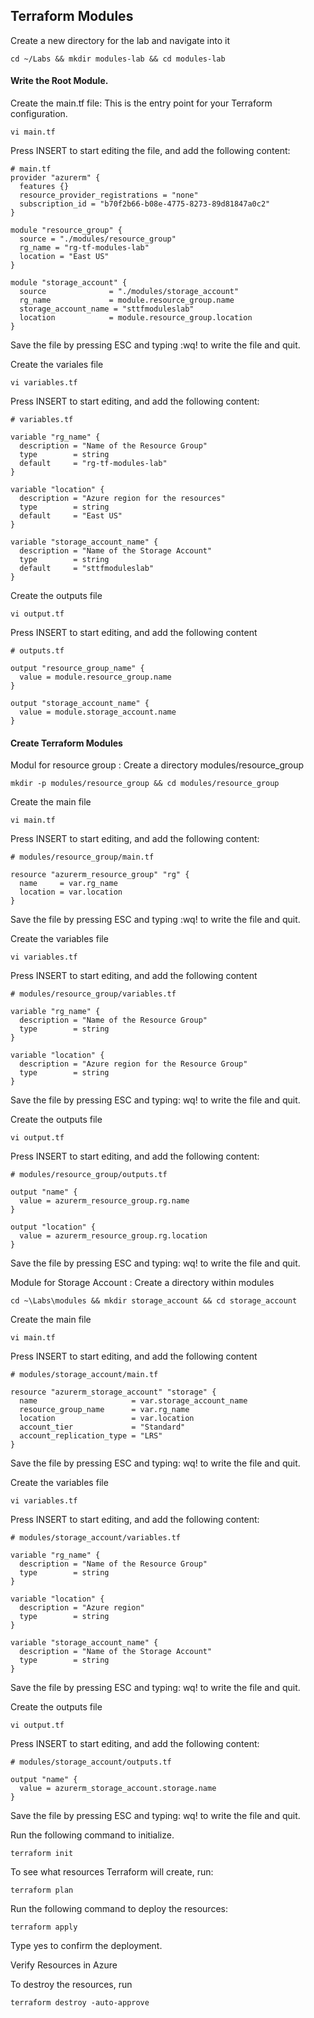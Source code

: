 ## Terraform Modules

Create a new directory for the lab and navigate into it
```
cd ~/Labs && mkdir modules-lab && cd modules-lab 
```
#### Write the Root Module.
Create the main.tf file: This is the entry point for your Terraform configuration.
```
vi main.tf
```
Press INSERT to start editing the file, and add the following content:
```
# main.tf
provider "azurerm" {
  features {}
  resource_provider_registrations = "none"
  subscription_id = "b70f2b66-b08e-4775-8273-89d81847a0c2"
}

module "resource_group" {
  source = "./modules/resource_group"
  rg_name = "rg-tf-modules-lab"
  location = "East US"
}

module "storage_account" {
  source              = "./modules/storage_account"
  rg_name             = module.resource_group.name
  storage_account_name = "sttfmoduleslab"
  location            = module.resource_group.location
}
```
Save the file by pressing ESC and typing :wq! to write the file and quit.

Create the variales file 
```
vi variables.tf
```
Press INSERT to start editing, and add the following content:
```
# variables.tf

variable "rg_name" {
  description = "Name of the Resource Group"
  type        = string
  default     = "rg-tf-modules-lab"
}

variable "location" {
  description = "Azure region for the resources"
  type        = string
  default     = "East US"
}

variable "storage_account_name" {
  description = "Name of the Storage Account"
  type        = string
  default     = "sttfmoduleslab"
}
```
Create the outputs file
```
vi output.tf
```
Press INSERT to start editing, and add the following content
```
# outputs.tf

output "resource_group_name" {
  value = module.resource_group.name
}

output "storage_account_name" {
  value = module.storage_account.name
}
```

#### Create Terraform Modules
Modul for resource group : Create a directory modules/resource_group 
```
mkdir -p modules/resource_group && cd modules/resource_group
```
Create the main file
```
vi main.tf
```
Press INSERT to start editing, and add the following content:
```
# modules/resource_group/main.tf

resource "azurerm_resource_group" "rg" {
  name     = var.rg_name
  location = var.location
}
```
Save the file by pressing ESC and typing :wq! to write the file and quit.

Create the variables file
```
vi variables.tf
```
Press INSERT to start editing, and add the following content
```
# modules/resource_group/variables.tf

variable "rg_name" {
  description = "Name of the Resource Group"
  type        = string
}

variable "location" {
  description = "Azure region for the Resource Group"
  type        = string
}
```
Save the file by pressing ESC and typing: wq! to write the file and quit.

Create the outputs file
```
vi output.tf
```
Press INSERT to start editing, and add the following content:
```
# modules/resource_group/outputs.tf

output "name" {
  value = azurerm_resource_group.rg.name
}

output "location" {
  value = azurerm_resource_group.rg.location
}
```
Save the file by pressing ESC and typing: wq! to write the file and quit.

Module for Storage Account : Create a directory within modules
```
cd ~\Labs\modules && mkdir storage_account && cd storage_account
```
Create the main file
```
vi main.tf
```
Press INSERT to start editing, and add the following content
```
# modules/storage_account/main.tf

resource "azurerm_storage_account" "storage" {
  name                     = var.storage_account_name
  resource_group_name      = var.rg_name
  location                 = var.location
  account_tier             = "Standard"
  account_replication_type = "LRS"
}
```
Save the file by pressing ESC and typing: wq! to write the file and quit.

Create the variables file
```
vi variables.tf
```
Press INSERT to start editing, and add the following content:
```
# modules/storage_account/variables.tf

variable "rg_name" {
  description = "Name of the Resource Group"
  type        = string
}

variable "location" {
  description = "Azure region"
  type        = string
}

variable "storage_account_name" {
  description = "Name of the Storage Account"
  type        = string
}
```
Save the file by pressing ESC and typing: wq! to write the file and quit.

Create the outputs file
```
vi output.tf
```
Press INSERT to start editing, and add the following content:
```
# modules/storage_account/outputs.tf

output "name" {
  value = azurerm_storage_account.storage.name
}
```
Save the file by pressing ESC and typing: wq! to write the file and quit.

Run the following command to initialize.
```
terraform init 
```
To see what resources Terraform will create, run:
```
terraform plan
```
Run the following command to deploy the resources:
```
terraform apply
```
Type yes to confirm the deployment.

Verify Resources in Azure

To destroy the resources, run
```
terraform destroy -auto-approve
```
